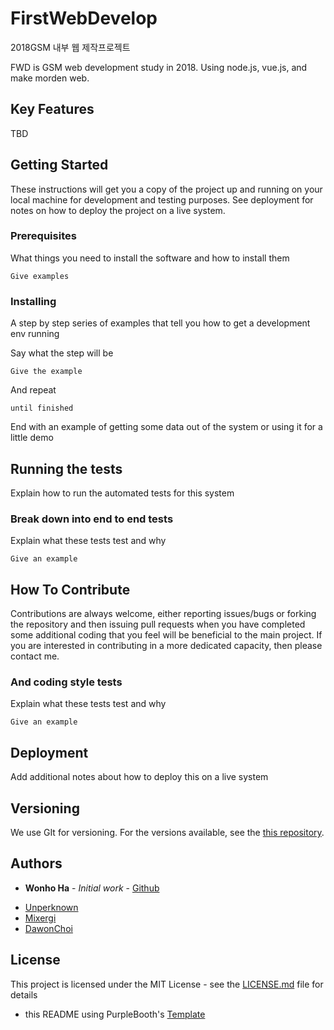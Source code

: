 # FirstWebDevelop
2018GSM 내부 웹 제작프로젝트

FWD is GSM web development study in 2018. Using node.js, vue.js, and make morden web.

## Key Features

TBD


## Getting Started

These instructions will get you a copy of the project up and running on your local machine for development and testing purposes. See deployment for notes on how to deploy the project on a live system.

### Prerequisites

What things you need to install the software and how to install them

```
Give examples
```

### Installing

A step by step series of examples that tell you how to get a development env running

Say what the step will be

```
Give the example
```

And repeat

```
until finished
```

End with an example of getting some data out of the system or using it for a little demo

## Running the tests

Explain how to run the automated tests for this system

### Break down into end to end tests

Explain what these tests test and why

```
Give an example
```

## How To Contribute

Contributions are always welcome, either reporting issues/bugs or forking the repository and then issuing pull requests when you have completed some additional coding that you feel will be beneficial to the main project. If you are interested in contributing in a more dedicated capacity, then please contact me.

### And coding style tests

Explain what these tests test and why

```
Give an example
```

## Deployment

Add additional notes about how to deploy this on a live system

## Versioning

We use GIt for versioning. For the versions available, see the [this repository](https://github.com/Las-Wonho/FirstWebDevelop/).

## Authors

* **Wonho Ha** - *Initial work* - [Github](https://github.com/Las-Wonho)
- [Unperknown](http://www.github.com/Unperknown)
- [Mixergi](http://www.github.com/Mixergi)
- [DawonChoi](http://www.github.com/DawonChoi)

## License

This project is licensed under the MIT License - see the [LICENSE.md](https://github.com/Las-Wonho/FirstWebDevelop/LICENSE.md) file for details

- this README using PurpleBooth's [Template](https://gist.github.com/PurpleBooth/109311bb0361f32d87a2)